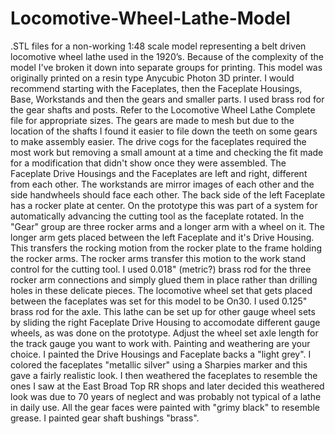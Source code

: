 # Locomotive-Wheel-Lathe-Model
.STL files for a non-working 1:48 scale model representing a belt driven locomotive wheel lathe used in the 1920’s.
Because of the complexity of the model I've broken it down into separate groups for printing.
This model was originally printed on a resin type Anycubic Photon 3D printer.
I would recommend starting with the Faceplates, then the Faceplate Housings, Base, Workstands and then the gears and smaller parts.
I used brass rod for the gear shafts and posts.  Refer to the Locomotive Wheel Lathe Complete file for appropriate sizes.
The gears are made to mesh but due to the location of the shafts I found it easier to file down the teeth on some gears to make assembly easier. The drive cogs for the faceplates required the most work but removing a small amount at a time and checking the fit made for a modification that didn't show once they were assembled.
The Faceplate Drive Housings and the Faceplates are left and right, different from each other.  The workstands are mirror images of each other and the side handwheels should face each other.
The back side of the left Faceplate has a rocker plate at center.  On the prototype this was part of a system for automatically advancing the cutting tool as the faceplate rotated.  In the "Gear" group are three rocker arms and a longer arm with a wheel on it.  The longer arm gets placed between the left Faceplate and it's Drive Housing.  This transfers the rocking motion from the rocker plate to the frame holding the rocker arms.  The rocker arms transfer this motion to the work stand control for the cutting tool.  I used 0.018" (metric?) brass rod for the three rocker arm connections and simply glued them in place rather than drilling holes in these delicate pieces.
The locomotive wheel set that gets placed between the faceplates was set for this model to be On30.  I used 0.125" brass rod for the axle.  This lathe can be set up for other gauge wheel sets by sliding the right Faceplate Drive Housing to accomodate different gauge wheels, as was done on the prototype.  Adjust the wheel set axle length for the track gauge you want to work with.
Painting and weathering are your choice.  I painted the Drive Housings and Faceplate backs a "light grey".  I colored the faceplates "metallic silver" using a Sharpies marker and this gave a fairly realistic look.  I then weathered the faceplates to resemble the ones I saw at the East Broad Top RR shops and later decided this weathered look was due to 70 years of neglect and was probably not typical of a lathe in daily use.  All the gear faces were painted with "grimy black" to resemble grease.  I painted gear shaft bushings "brass".
